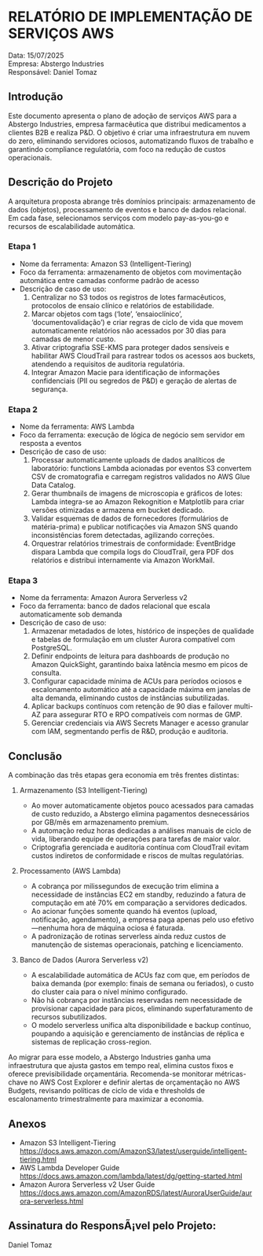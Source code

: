 # RELATÓRIO DE IMPLEMENTAÇÃO DE SERVIÇOS AWS

Data: 15/07/2025  
Empresa: Abstergo Industries  
Responsável: Daniel Tomaz

## Introdução

Este documento apresenta o plano de adoção de serviços AWS para a Abstergo Industries, empresa farmacêutica que distribui medicamentos a clientes B2B e realiza P&D. O objetivo é criar uma infraestrutura em nuvem do zero, eliminando servidores ociosos, automatizando fluxos de trabalho e garantindo compliance regulatória, com foco na redução de custos operacionais.

## Descrição do Projeto

A arquitetura proposta abrange três domínios principais: armazenamento de dados (objetos), processamento de eventos e banco de dados relacional. Em cada fase, selecionamos serviços com modelo pay-as-you-go e recursos de escalabilidade automática.

### Etapa 1  
- Nome da ferramenta: Amazon S3 (Intelligent-Tiering)  
- Foco da ferramenta: armazenamento de objetos com movimentação automática entre camadas conforme padrão de acesso  
- Descrição de caso de uso:  
  1. Centralizar no S3 todos os registros de lotes farmacêuticos, protocolos de ensaio clínico e relatórios de estabilidade.  
  2. Marcar objetos com tags (‘lote’, ‘ensaioclínico’, ‘documentovalidação’) e criar regras de ciclo de vida que movem automaticamente relatórios não acessados por 30 dias para camadas de menor custo.  
  3. Ativar criptografia SSE-KMS para proteger dados sensíveis e habilitar AWS CloudTrail para rastrear todos os acessos aos buckets, atendendo a requisitos de auditoria regulatória.  
  4. Integrar Amazon Macie para identificação de informações confidenciais (PII ou segredos de P&D) e geração de alertas de segurança.

### Etapa 2  
- Nome da ferramenta: AWS Lambda  
- Foco da ferramenta: execução de lógica de negócio sem servidor em resposta a eventos  
- Descrição de caso de uso:  
  1. Processar automaticamente uploads de dados analíticos de laboratório: functions Lambda acionadas por eventos S3 convertem CSV de cromatografia e carregam registros validados no AWS Glue Data Catalog.  
  2. Gerar thumbnails de imagens de microscopia e gráficos de lotes: Lambda integra-se ao Amazon Rekognition e Matplotlib para criar versões otimizadas e armazena em bucket dedicado.  
  3. Validar esquemas de dados de fornecedores (formulários de matéria-prima) e publicar notificações via Amazon SNS quando inconsistências forem detectadas, agilizando correções.  
  4. Orquestrar relatórios trimestrais de conformidade: EventBridge dispara Lambda que compila logs do CloudTrail, gera PDF dos relatórios e distribui internamente via Amazon WorkMail.

### Etapa 3  
- Nome da ferramenta: Amazon Aurora Serverless v2  
- Foco da ferramenta: banco de dados relacional que escala automaticamente sob demanda  
- Descrição de caso de uso:  
  1. Armazenar metadados de lotes, histórico de inspeções de qualidade e tabelas de formulação em um cluster Aurora compatível com PostgreSQL.  
  2. Definir endpoints de leitura para dashboards de produção no Amazon QuickSight, garantindo baixa latência mesmo em picos de consulta.  
  3. Configurar capacidade mínima de ACUs para períodos ociosos e escalonamento automático até a capacidade máxima em janelas de alta demanda, eliminando custos de instâncias subutilizadas.  
  4. Aplicar backups contínuos com retenção de 90 dias e failover multi-AZ para assegurar RTO e RPO compatíveis com normas de GMP.  
  5. Gerenciar credenciais via AWS Secrets Manager e acesso granular com IAM, segmentando perfis de R&D, produção e auditoria.

## Conclusão

A combinação das três etapas gera economia em três frentes distintas:

1. Armazenamento (S3 Intelligent-Tiering)  
   - Ao mover automaticamente objetos pouco acessados para camadas de custo reduzido, a Abstergo elimina pagamentos desnecessários por GB/mês em armazenamento premium.  
   - A automação reduz horas dedicadas a análises manuais de ciclo de vida, liberando equipe de operações para tarefas de maior valor.  
   - Criptografia gerenciada e auditoria contínua com CloudTrail evitam custos indiretos de conformidade e riscos de multas regulatórias.

2. Processamento (AWS Lambda)  
   - A cobrança por milissegundos de execução trim elimina a necessidade de instâncias EC2 em standby, reduzindo a fatura de computação em até 70% em comparação a servidores dedicados.  
   - Ao acionar funções somente quando há eventos (upload, notificação, agendamento), a empresa paga apenas pelo uso efetivo—nenhuma hora de máquina ociosa é faturada.  
   - A padronização de rotinas serverless ainda reduz custos de manutenção de sistemas operacionais, patching e licenciamento.

3. Banco de Dados (Aurora Serverless v2)  
   - A escalabilidade automática de ACUs faz com que, em períodos de baixa demanda (por exemplo: finais de semana ou feriados), o custo do cluster caia para o nível mínimo configurado.  
   - Não há cobrança por instâncias reservadas nem necessidade de provisionar capacidade para picos, eliminando superfaturamento de recursos subutilizados.  
   - O modelo serverless unifica alta disponibilidade e backup contínuo, poupando a aquisição e gerenciamento de instâncias de réplica e sistemas de replicação cross-region.

Ao migrar para esse modelo, a Abstergo Industries ganha uma infraestrutura que ajusta gastos em tempo real, elimina custos fixos e oferece previsibilidade orçamentária. Recomenda-se monitorar métricas-chave no AWS Cost Explorer e definir alertas de orçamentação no AWS Budgets, revisando políticas de ciclo de vida e thresholds de escalonamento trimestralmente para maximizar a economia.

## Anexos

- Amazon S3 Intelligent-Tiering  
  https://docs.aws.amazon.com/AmazonS3/latest/userguide/intelligent-tiering.html  
- AWS Lambda Developer Guide  
  https://docs.aws.amazon.com/lambda/latest/dg/getting-started.html  
- Amazon Aurora Serverless v2 User Guide  
  https://docs.aws.amazon.com/AmazonRDS/latest/AuroraUserGuide/aurora-serverless.html  

## Assinatura do ResponsÃ¡vel pelo Projeto:
  Daniel Tomaz
